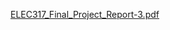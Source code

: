 [ELEC317_Final_Project_Report-3.pdf](https://github.com/YigitPekcetin/smart-home-system/files/14424192/ELEC317_Final_Project_Report-3.pdf)
